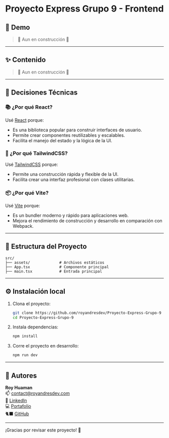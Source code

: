 # Proyecto Express Grupo 9 - Frontend

## 🚀 Demo 

> 🚧 Aun en construcción 🚧

---

## ✨ Contenido

> 🚧 Aun en construcción 🚧

---

## 🧠 Decisiones Técnicas

### 📚 ¿Por qué React?
Usé [React](https://reactjs.org/) porque:
- Es una biblioteca popular para construir interfaces de usuario.
- Permite crear componentes reutilizables y escalables.
- Facilita el manejo del estado y la lógica de la UI.

### 🎨 ¿Por qué TailwindCSS?
Usé [TailwindCSS](https://tailwindcss.com/) porque:
- Permite una construcción rápida y flexible de la UI.
- Facilita crear una interfaz profesional con clases utilitarias.

### 📦 ¿Por qué Vite?
Usé [Vite](https://vitejs.dev/) porque:
- Es un bundler moderno y rápido para aplicaciones web.
- Mejora el rendimiento de construcción y desarrollo en comparación con Webpack.

---

## 📂 Estructura del Proyecto

```
src/
├── assets/             # Archivos estáticos
├── App.tsx             # Componente principal
├── main.tsx            # Entrada principal
```  

---

## ⚙️ Instalación local

1. Clona el proyecto:
   ```bash
   git clone https://github.com/royandresdev/Proyecto-Express-Grupo-9
   cd Proyecto-Express-Grupo-9
   ```

2. Instala dependencias:
   ```bash
   npm install
   ```

3. Corre el proyecto en desarrollo:
   ```bash
   npm run dev
   ```

---

## 📝 Autores

**Roy Huaman**  
📫 [contact@royandresdev.com](mailto:contact@royandresdev.com)  
🔗 [LinkedIn](https://www.linkedin.com/in/royhuamanavila/)  
💻 [Portafolio](https://royandresdev.com/) <br/>
🐈‍⬛ [GitHub](https://github.com/royandresdev)

---

¡Gracias por revisar este proyecto! 🚀

